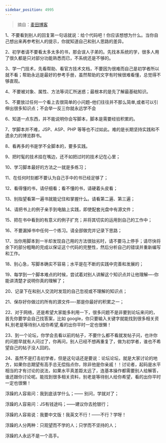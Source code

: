 ```yaml
---
sidebar_position: 4995
---
```


> 摘自：[麦田博客](http://blog.itmyhome.com/2014/12/please-do-not-make-impulsive-person)

1、不要看到别人的回复第一句话就说：给个代码吧！你应该想想为什么。当你自己想出来再参考别人的提示，你就知道自己和别人思路的差异。

2、初学者请不要看太多太多的书，那会误人子弟的。先找本系统的学，很多人用了很久都是只对部分功能熟悉而已，不系统还是不够的。

3、学一门技术，先看帮助、看官方技术文档，不要因为很难而自己是初学者所以就不看；帮助永远是最好的参考手册，虽然帮助的文字有时候很难看懂，总觉得不够直观。

4、不要被对象、属性、方法等词汇所迷惑；最根本的是先了解最基础知识。

5、不要放过任何一个看上去很简单的小问题–他们往往并不那么简单,或者可以引伸出很多知识点；不会举一反三你就永远学不会

6、知道一点东西，并不能说明你会写脚本，脚本是需要经验积累的。

7、学脚本并不难，JSP、ASP、PHP 等等也不过如此。难的是长期坚持实践和不遗余力的博览群书。

8、看再多的书是学不全脚本的，要多实践。

9、把时髦的技术挂在嘴边，还不如把过时的技术记在心里；

10、学习脚本最好的方法之一就是多练习；

11、在任何时刻都不要认为自己手中的书已经足够了；

12、看得懂的书，请仔细看；看不懂的书，请硬着头皮看；

13、别指望看第一遍书就能记住和掌握什么。请看第二遍、第三遍；

14、请把书上的例子亲手到电脑上实践，即使配套光盘中有源文件；

15、把在书中看到的有意义的例子扩充；并将其切实的运用到自己的工作中；

16、不要漏掉书中任何一个练习。请全部做完并记录下思路；

17、当你用脚本到一半却发现自己用的方法很拙劣时，请不要马上停手；请尽快将余下的部分粗略的完成以保证这个代码的完整性，然后分析自己的错误并重新编写和工作。

18、别心急，写脚本确实不容易；水平是在不断的实践中完善和发展的；

19、每学到一个脚本难点的时候，尝试着对别人讲解这个知识点并让他理解—-你能讲清楚才说明你真的理解了；

20、记录下在和别人交流时发现的自己忽视或不理解的知识点；

21、保存好你做过的所有的源文件—-那是你最好的积累之一；

22、对于网络，还是希望大家能多利用一下，很多问题不是非要到论坛来问的，首先你要学会自己找答案，比如 google，你只要输入关键字就能找到很多相关资料,别老是等待别人给你希望,看的出你平时一定也很懒！

23、到一个论坛，你学会去看以前的帖子，不要什么都不看就发帖子问，也许你的问题早就有人问过了，你再问，别人已经不想再重复了，做为初学者，谁也不希望自己的帖子没人回的。

24、虽然不是打击初学者，但是这句话还是要说：论坛论坛，就是大家讨论的地方，如果你总期望有高手总无偿指点你，除非他是你亲戚！！讨论者，起码是水平相当的才有讨论的说法，如果水平真差距太远了，连基本操作都需要别人给解答，谁还跟你讨论呢。能找到很多相关资料，别老是等待别人给你希望，看的出你平时一定也很懒！

浮躁的人容易问：我到底该学什么；—— 别问，学就对了；

浮躁的人容易问：JS有钱途吗；——建议你去抢银行；

浮躁的人容易说：我要中文版！我英文不行！——不行？学呀！

浮躁的人分两种：只观望而不学的人；只学而不坚持的人；

浮躁的人永远不是一个高手。